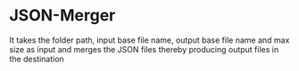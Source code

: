 # JSON-Merger
It takes the folder path, input base file name, output base file name and max size as input and merges the JSON files thereby producing output files in the destination
